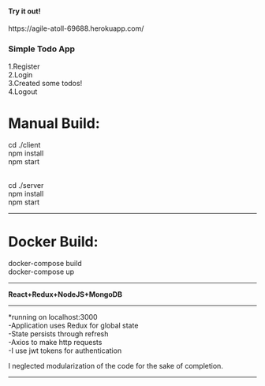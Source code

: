 <h4>Try it out!</h4> https://agile-atoll-69688.herokuapp.com/


<h3>Simple Todo App</h3>
1.Register<br/>
2.Login<br/>
3.Created some todos!<br/>
4.Logout<br/>

<h1> Manual Build:</h1>
cd ./client <br/>
npm install <br/>
npm start   <br/>
<br/>

cd ./server <br/>
npm install <br/>
npm start <br/>

************
<h1>Docker Build:</h1>
docker-compose build <br/>
docker-compose up <br/>



************

<b>React+Redux+NodeJS+MongoDB</b>

************
*running on localhost:3000 <br/>
-Application uses Redux for global state  <br/>
-State persists through refresh  <br/>
-Axios to make http requests  <br/>
-I use jwt tokens for authentication  <br/>


I neglected modularization of the code for the sake of completion.
************

